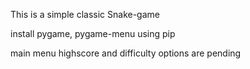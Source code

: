 This is a simple classic Snake-game

install pygame, pygame-menu using pip

main menu highscore and difficulty options are pending
